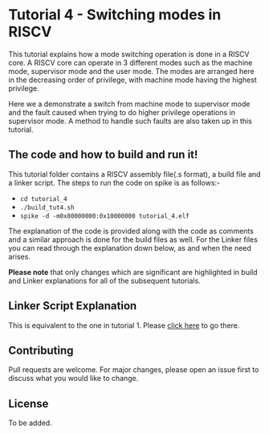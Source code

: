 # Tutorial 4 - Switching modes in RISCV

This tutorial explains how a mode switching operation is done in a RISCV core. A RISCV core can operate in 3 different modes such as the machine mode, supervisor mode and the user mode. The modes are arranged here in the decreasing order of privilege, with machine mode having the highest privilege. 

Here we a demonstrate a switch from machine mode to supervisor mode and the fault caused when trying to do higher privilege operations in supervisor mode. A method to handle such faults are also taken up in this tutorial.

## The code and how to build and run it!

This tutorial folder contains a RISCV assembly file(.s format), a build file and a linker script. The steps to run the code on spike is as follows:-

* ```cd tutorial_4```
* ```./build_tut4.sh```
* ``` spike -d -m0x80000000:0x10000000 tutorial_4.elf ```

The explanation of the code is provided along with the code as comments and a similar approach is done for the build files as well. For the Linker files you can read through the explanation down below, as and when the need arises.

**Please note** that only changes which are significant are highlighted in build and Linker explanations for all of the subsequent tutorials.

## Linker Script Explanation

This is equivalent to the one in tutorial 1. Please [click here](https://github.com/Sanjay-A-Menon/valtrix.opensource/blob/main/riscv_baremetal/tutorial_1/tutorial1.md#linker-script-explanation) to go there.


## Contributing
Pull requests are welcome. For major changes, please open an issue first to discuss what you would like to change.

## License

To be added.
